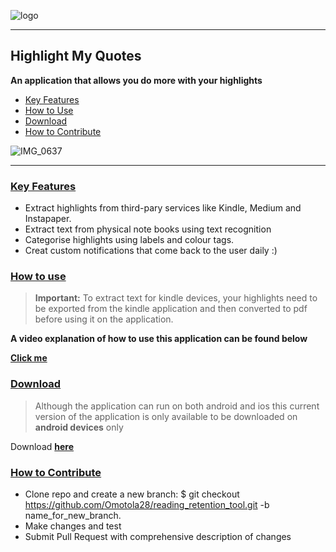 ![logo](https://user-images.githubusercontent.com/23417243/86119514-87a32e80-baca-11ea-8109-1490395ab40c.png)

-----

## Highlight My Quotes 
**An application that allows you do more with your highlights**
* [Key Features ](#key-features) 
* [How to Use ](#how-to-use)
* [Download](#download) 
* [How to Contribute ](#how-to-contribute)

![IMG_0637](https://media.giphy.com/media/THHW1wXHTDajoPkWE7/giphy.gif)


-----

### [Key Features](https://github.com/Omotola28/reading_retention_tool/blob/master/README.md#key-features-)
* Extract highlights from third-pary services like Kindle, Medium and Instapaper.
* Extract text from physical note books using text recognition 
* Categorise highlights using labels and colour tags. 
* Creat custom notifications that come back to the user daily :) 

### [How to use ](https://github.com/Omotola28/reading_retention_tool/blob/master/README.md#how-to-use-)
> **Important:** To extract text for kindle devices, your highlights need to be exported from the kindle application and then converted to pdf before using it on the application. 

**A video explanation of how to use this application can be found below**

[**Click me**](https://youtu.be/OZBNmJ5tS0A)
 
### [Download](https://github.com/Omotola28/reading_retention_tool/blob/master/README.md#download)
> Although the application can run on both android and ios this current version of the application is only available to be downloaded on **android devices** only

Download [**here**](https://play.google.com/store/apps/details?id=com.oshogunle.reading_retention_tool)

### [How to Contribute](https://github.com/Omotola28/reading_retention_tool/blob/master/README.md#how-to-contribute-)

* Clone repo and create a new branch: $ git checkout https://github.com/Omotola28/reading_retention_tool.git -b name_for_new_branch.
* Make changes and test
* Submit Pull Request with comprehensive description of changes

